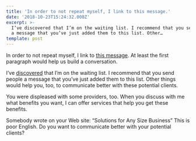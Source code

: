 ```yaml
---
title: 'In order to not repeat myself, I link to this message.'
date: '2018-10-23T15:24:32.008Z'
excerpt: >-
  I’ve discovered that I’m on the waiting list. I recommend that you send people
  a message that you’ve just added them to this list. Other…
template: post
---
```

In order to not repeat myself, I link to [this message](https://medium.com/@JulianDumitrasc/i-am-looking-for-a-new-provider-of-financial-services-to-my-company-d8ff06307b1d). At least the first paragraph would help us build a conversation.

I’ve [discovered](https://wirexapp.com/business) that I’m on the waiting list. I recommend that you send people a message that you’ve just added them to this list. Other things would help you, too, to communicate better with these potential clients.

You were displeased with some providers, too. When you discuss with me what benefits you want, I can offer services that help you get these benefits.

Somebody wrote on your Web site: “Solutions for Any Size Business” This is poor English. Do you want to communicate better with your potential clients?

